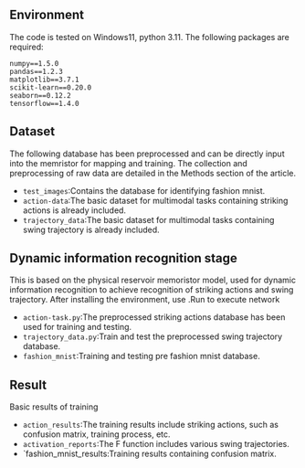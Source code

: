 ## Environment
The code is tested on Windows11, python 3.11. The following packages are required:
```
numpy==1.5.0
pandas==1.2.3
matplotlib==3.7.1
scikit-learn==0.20.0
seaborn==0.12.2
tensorflow==1.4.0
```

## Dataset
The following database has been preprocessed and can be directly input into the memristor for mapping and training. The collection and preprocessing of raw data are detailed in the Methods section of the article.
- `test_images`:Contains the database for identifying fashion mnist.
- `action-data`:The basic dataset for multimodal tasks containing striking actions is already included. 
- `trajectory_data`:The basic dataset for multimodal tasks containing swing trajectory is already included. 

## Dynamic information recognition stage
This is based on the physical reservoir memoristor model, used for dynamic information recognition to achieve recognition of striking actions and swing trajectory. After installing the environment, use .Run to execute network
- `action-task.py`:The preprocessed striking actions database has been used for training and testing.
- `trajectory_data.py`:Train and test the preprocessed swing trajectory database.
- `fashion_mnist`:Training and testing pre fashion mnist database.

## Result
Basic results of training
- `action_results`:The training results include striking actions, such as confusion matrix, training process, etc.
- `activation_reports`:The F function includes various swing trajectories.
- `fashion_mnist_results:Training results containing confusion matrix.